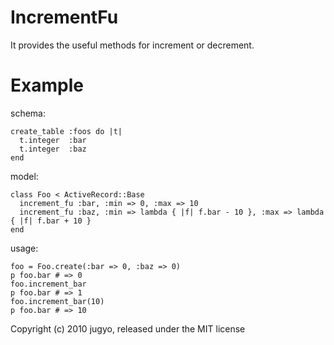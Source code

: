 IncrementFu
===============

It provides the useful methods for increment or decrement.

Example
=======

schema:

    create_table :foos do |t|
      t.integer  :bar
      t.integer  :baz
    end

model:

    class Foo < ActiveRecord::Base
      increment_fu :bar, :min => 0, :max => 10
      increment_fu :baz, :min => lambda { |f| f.bar - 10 }, :max => lambda { |f| f.bar + 10 }
    end

usage:

    foo = Foo.create(:bar => 0, :baz => 0)
    p foo.bar # => 0
    foo.increment_bar
    p foo.bar # => 1
    foo.increment_bar(10)
    p foo.bar # => 10

Copyright (c) 2010 jugyo, released under the MIT license
